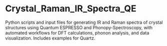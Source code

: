 # Crystal_Raman_IR_Spectra_QE
Python scripts and input files for generating IR and Raman spectra of crystal structures using Quantum ESPRESSO and  Phonopy-Spectroscopy, with automated workflows for DFT calculations, phonon analysis, and data visualization. Includes examples for Quartz.
